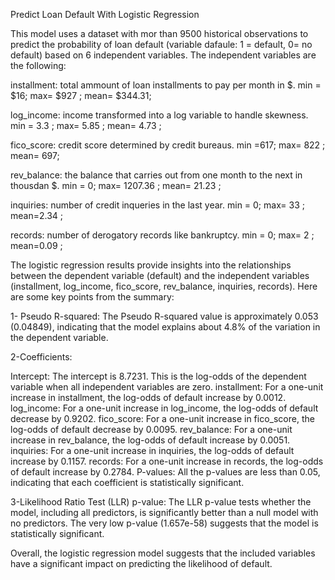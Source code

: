 Predict Loan Default With Logistic Regression

This model uses a dataset with mor than 9500 historical observations to predict the probability of loan default (variable dafaule: 1 = default, 0= no default) based on 6 independent variables. The independent variables are the following:

installment: total ammount of loan installments to pay per month in $. min = $16; max= $927 ; mean= $344.31;

log_income: income transformed into a log variable to handle skewness. min = 3.3 ; max= 5.85 ; mean= 4.73 ;

fico_score: credit score determined by credit bureaus. min =617; max= 822  ; mean= 697;

rev_balance: the balance that carries out from one month to the next in thousdan $. min = 0; max= 1207.36 ; mean= 21.23 ;

inquiries: number of credit inqueries in the last year. min = 0; max= 33 ; mean=2.34 ;

records: number of derogatory records like bankruptcy. min = 0; max= 2 ; mean=0.09 ;


The logistic regression results provide insights into the relationships between the dependent variable (default) and the
independent variables (installment, log_income, fico_score, rev_balance, inquiries, records). Here are some key points from the summary:

1- Pseudo R-squared: The Pseudo R-squared value is approximately 0.053 (0.04849), indicating that the model explains about 4.8% of the variation in the dependent variable.

2-Coefficients:

Intercept: The intercept is 8.7231. This is the log-odds of the dependent variable when all independent variables are zero.
installment: For a one-unit increase in installment, the log-odds of default increase by 0.0012.
log_income: For a one-unit increase in log_income, the log-odds of default decrease by 0.9202.
fico_score: For a one-unit increase in fico_score, the log-odds of default decrease by 0.0095.
rev_balance: For a one-unit increase in rev_balance, the log-odds of default increase by 0.0051.
inquiries: For a one-unit increase in inquiries, the log-odds of default increase by 0.1157.
records: For a one-unit increase in records, the log-odds of default increase by 0.2784.
P-values: All the p-values are less than 0.05, indicating that each coefficient is statistically significant.

3-Likelihood Ratio Test (LLR) p-value: The LLR p-value tests whether the model, including all predictors, is significantly
better than a null model with no predictors. The very low p-value (1.657e-58) suggests that the model is statistically significant.

Overall, the logistic regression model suggests that the included variables have a significant impact on predicting the
likelihood of default.








